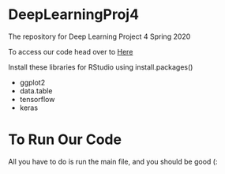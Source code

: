 # DeepLearningProj4
The repository for Deep Learning Project 4 Spring 2020

To access our code head over to [Here](https://github.com/SamGilb/DeepLearningProj4/blob/master/Main.R)

Install these libraries for RStudio using install.packages()
* ggplot2
* data.table
* tensorflow
* keras

# To Run Our Code
All you have to do is run the main file, and you should be good (:
